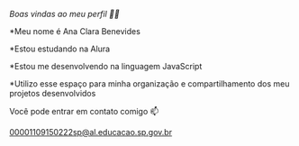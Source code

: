 *Boas vindas ao meu perfil 💙💙*

*Meu nome é Ana Clara Benevides

*Estou estudando na Alura

*Estou me desenvolvendo na linguagem JavaScript

*Utilizo esse espaço para minha organização e compartilhamento dos meu projetos desenvolvidos



Você pode entrar em contato comigo 📫

00001109150222sp@al.educacao.sp.gov.br

